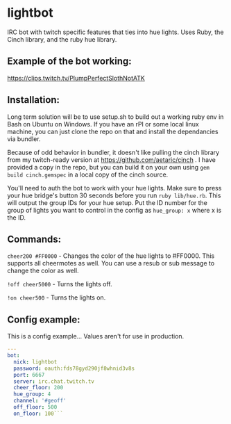 # lightbot
IRC bot with twitch specific features that ties into hue lights. Uses Ruby, the Cinch library, and the ruby hue library.

## Example of the bot working:
  https://clips.twitch.tv/PlumpPerfectSlothNotATK
  
## Installation:
Long term solution will be to use setup.sh to build out a working ruby env in Bash on Ubuntu on Windows. If you have an rPI or some local linux machine, you can just clone the repo on that and install the dependancies via bundler. 

Because of odd behavior in bundler, it doesn't like pulling the cinch library from my twitch-ready version at https://github.com/aetaric/cinch . I have provided a copy in the repo, but you can build it on your own using `gem build cinch.gemspec` in a local copy of the cinch source.

You'll need to auth the bot to work with your hue lights. Make sure to press your hue bridge's button 30 seconds before you run `ruby lib/hue.rb`. This will output the group IDs for your hue setup. Put the ID number for the group of lights you want to control in the config as `hue_group: x` where x is the ID.

## Commands:
`cheer200 #FF0000` - Changes the color of the hue lights to #FF0000. This supports all cheermotes as well. You can use a resub or sub message to change the color as well.

`!off cheer5000`   - Turns the lights off.

`!on cheer500`     - Turns the lights on.

## Config example:
This is a config example... Values aren't for use in production.

```yaml
---
bot:
  nick: lightbot
  password: oauth:fds78gyd290jf8whnid3v8s
  port: 6667
  server: irc.chat.twitch.tv
  cheer_floor: 200
  hue_group: 4
  channel: '#geoff'
  off_floor: 500
  on_floor: 100```
